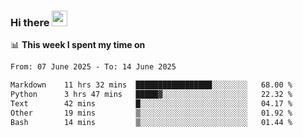 ### Hi there <a href="https://www.gautamkrishnar.com/"><img src="https://media.giphy.com/media/hvRJCLFzcasrR4ia7z/giphy.gif" width="25px"></a>

📊 **This week I spent my time on**

<!--START_SECTION:waka-->

```txt
From: 07 June 2025 - To: 14 June 2025

Markdown    11 hrs 32 mins  █████████████████░░░░░░░░   68.00 %
Python      3 hrs 47 mins   █████▓░░░░░░░░░░░░░░░░░░░   22.32 %
Text        42 mins         █░░░░░░░░░░░░░░░░░░░░░░░░   04.17 %
Other       19 mins         ▒░░░░░░░░░░░░░░░░░░░░░░░░   01.92 %
Bash        14 mins         ▒░░░░░░░░░░░░░░░░░░░░░░░░   01.44 %
```

<!--END_SECTION:waka-->
